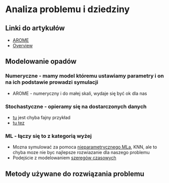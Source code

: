 # Analiza problemu i dziedziny

## Linki do artykułów
- [AROME](https://www.umr-cnrm.fr/IMG/pdf/arome2007.en.pdf) 
- [Overview](https://iwaponline.com/hr/article/4/3/171/1358/NUMERICAL-SIMULATION-OF-THE-RAINFALL-RUNOFF)

## Modelowanie opadów
### Numeryczne - mamy model któremu ustawiamy parametry i on na ich podstawie prowadzi symulacji 
- AROME - numeryczny i do małej skali, wydaje się być ok dla nas


### Stochastyczne - opieramy się na dostarczonych danych
- [tu](https://www.sciencedirect.com/science/article/pii/S0022169417304390) jest chyba fajny przykład 
- [tu tez](https://www.sciencedirect.com/science/article/pii/S0022169416302542)

### ML - łączy się to z kategorią wyżej
- Mozna symulować za pomoca [nieparametrycznego MLa](https://www.sciencedirect.com/science/article/pii/S0378475499000166), KNN, ale to chyba moze nie byc najlepsze rozwiazanie dla naszego problemu 
- Podejście z modelowaniem [szeregów czasowych](https://agupubs.onlinelibrary.wiley.com/doi/epdf/10.1002/2017WR020876)

## Metody używane do rozwiązania problemu